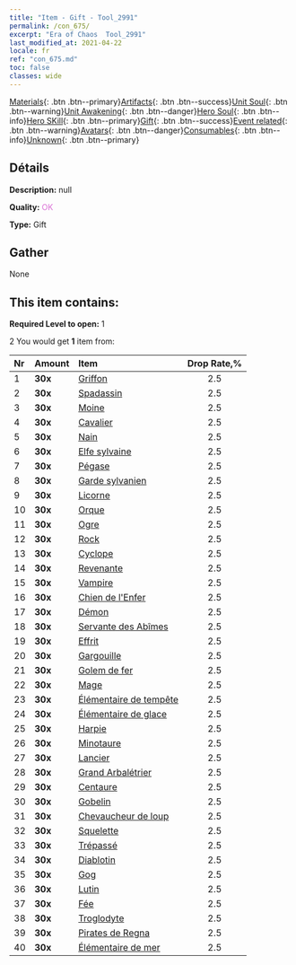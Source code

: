 ```yaml
---
title: "Item - Gift - Tool_2991"
permalink: /con_675/
excerpt: "Era of Chaos  Tool_2991"
last_modified_at: 2021-04-22
locale: fr
ref: "con_675.md"
toc: false
classes: wide
---
```

 [Materials](/ItemsFR/){: .btn .btn--primary}[Artifacts](/ItemsFR/Artifacts/){: .btn .btn--success}[Unit Soul](/ItemsFR/UnitSoul/){: .btn .btn--warning}[Unit Awakening](/ItemsFR/UnitAwakening/){: .btn .btn--danger}[Hero Soul](/ItemsFR/HeroSoul/){: .btn .btn--info}[Hero SKill](/ItemsFR/HeroSkill/){: .btn .btn--primary}[Gift](/ItemsFR/Gift/){: .btn .btn--success}[Event related](/ItemsFR/Events/){: .btn .btn--warning}[Avatars](/ItemsFR/Avatars/){: .btn .btn--danger}[Consumables](/ItemsFR/Consumables/){: .btn .btn--info}[Unknown](/ItemsFR/Unknown/){: .btn .btn--primary}

## Détails
 **Description:** null

 **Quality:** <span style="color: #DA70D6">OK</span>

 **Type:** Gift

## Gather

  None

## This item contains:

 **Required Level to open:** 1

 2 You would get **1** item  from:

  | Nr | Amount |     Item    | Drop Rate,% |
  |:---|:-------|:------------|:---------:|
  | 1 |  **30x** | [Griffon](/fr/Items/unt_192/) | 2.5 | 
  | 2 |  **30x** | [Spadassin](/fr/Items/unt_193/) | 2.5 | 
  | 3 |  **30x** | [Moine](/fr/Items/unt_194/) | 2.5 | 
  | 4 |  **30x** | [Cavalier ](/fr/Items/unt_195/) | 2.5 | 
  | 5 |  **30x** | [Nain](/fr/Items/unt_200/) | 2.5 | 
  | 6 |  **30x** | [Elfe sylvaine](/fr/Items/unt_201/) | 2.5 | 
  | 7 |  **30x** | [Pégase](/fr/Items/unt_202/) | 2.5 | 
  | 8 |  **30x** | [Garde sylvanien](/fr/Items/unt_203/) | 2.5 | 
  | 9 |  **30x** | [Licorne](/fr/Items/unt_204/) | 2.5 | 
  | 10 |  **30x** | [Orque](/fr/Items/unt_219/) | 2.5 | 
  | 11 |  **30x** | [Ogre](/fr/Items/unt_220/) | 2.5 | 
  | 12 |  **30x** | [Rock](/fr/Items/unt_221/) | 2.5 | 
  | 13 |  **30x** | [Cyclope](/fr/Items/unt_222/) | 2.5 | 
  | 14 |  **30x** | [Revenante](/fr/Items/unt_210/) | 2.5 | 
  | 15 |  **30x** | [Vampire](/fr/Items/unt_211/) | 2.5 | 
  | 16 |  **30x** | [Chien de l'Enfer](/fr/Items/unt_228/) | 2.5 | 
  | 17 |  **30x** | [Démon](/fr/Items/unt_229/) | 2.5 | 
  | 18 |  **30x** | [Servante des Abîmes](/fr/Items/unt_230/) | 2.5 | 
  | 19 |  **30x** | [Effrit](/fr/Items/unt_231/) | 2.5 | 
  | 20 |  **30x** | [Gargouille](/fr/Items/unt_236/) | 2.5 | 
  | 21 |  **30x** | [Golem de fer](/fr/Items/unt_237/) | 2.5 | 
  | 22 |  **30x** | [Mage](/fr/Items/unt_238/) | 2.5 | 
  | 23 |  **30x** | [Élémentaire de tempête](/fr/Items/unt_263/) | 2.5 | 
  | 24 |  **30x** | [Élémentaire de glace](/fr/Items/unt_264/) | 2.5 | 
  | 25 |  **30x** | [Harpie](/fr/Items/unt_245/) | 2.5 | 
  | 26 |  **30x** | [Minotaure](/fr/Items/unt_248/) | 2.5 | 
  | 27 |  **30x** | [Lancier](/fr/Items/unt_190/) | 2.5 | 
  | 28 |  **30x** | [Grand Arbalétrier](/fr/Items/unt_191/) | 2.5 | 
  | 29 |  **30x** | [Centaure](/fr/Items/unt_199/) | 2.5 | 
  | 30 |  **30x** | [Gobelin](/fr/Items/unt_217/) | 2.5 | 
  | 31 |  **30x** | [Chevaucheur de loup](/fr/Items/unt_218/) | 2.5 | 
  | 32 |  **30x** | [Squelette](/fr/Items/unt_208/) | 2.5 | 
  | 33 |  **30x** | [Trépassé](/fr/Items/unt_209/) | 2.5 | 
  | 34 |  **30x** | [Diablotin](/fr/Items/unt_226/) | 2.5 | 
  | 35 |  **30x** | [Gog](/fr/Items/unt_227/) | 2.5 | 
  | 36 |  **30x** | [Lutin](/fr/Items/unt_235/) | 2.5 | 
  | 37 |  **30x** | [Fée](/fr/Items/unt_262/) | 2.5 | 
  | 38 |  **30x** | [Troglodyte](/fr/Items/unt_244/) | 2.5 | 
  | 39 |  **30x** | [Pirates de Regna](/fr/Items/unt_273/) | 2.5 | 
  | 40 |  **30x** | [Élémentaire de mer](/fr/Items/unt_275/) | 2.5 | 
